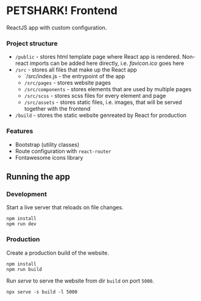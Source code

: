 # PETSHARK! Frontend
ReactJS app with custom configuration.

### Project structure
- `/public` - stores html template page where React app is rendered. Non-react imports can be added here directly, i.e. *favicon.ico* goes here
- `/src` - stores all files that make up the React app
    - `/src/index.js - the entrypoint of the app
    - `/src/pages` - stores website pages
    - `/src/components` - stores elements that are used by multiple pages
    - `/src/scss` - stores scss files for every element and page
    - `/src/assets` - stores static files, i.e. images, that will be served together with the frontend
- `/build` - stores the static website genreated by React for production

### Features
- Bootstrap (utility classes)
- Route configuration with `react-router`
- Fontawesome icons library

## Running the app

### Development
Start a live server that reloads on file changes.
```
npm install
npm run dev
```

### Production
Create a production build of the website.
```
npm install
npm run build
```
Run *serve* to serve the website from dir `build` on port `5000`.
```
npx serve -s build -l 5000